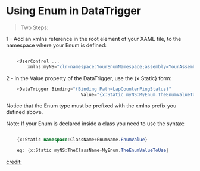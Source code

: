 Using Enum in DataTrigger
====

> Two Steps:


1 - Add an xmlns reference in the root element of your XAML file, to the namespace where your Enum is defined:

```csharp

    <UserControl ...
        xmlns:myNS="clr-namespace:YourEnumNamespace;assembly=YourAssembly"> 
```

2 - in the Value property of the DataTrigger, use the {x:Static} form:

```csharp
    <DataTrigger Binding="{Binding Path=LapCounterPingStatus}" 
                            Value="{x:Static myNS:MyEnum.TheEnumValueToUse}">
```

Notice that the Enum type must be prefixed with the xmlns prefix you defined above.

Note: If your Enum is declared inside a class you need to use the syntax:

```csharp

    {x:Static namespace:ClassName+EnumName.EnumValue}

    eg: {x:Static myNS:TheClassName+MyEnum.TheEnumValueToUse}
```

[credit:](https://stackoverflow.com/questions/13917033/datatrigger-on-enum-to-change-image)
